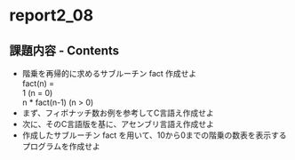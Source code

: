 # report2_08

## 課題内容 - Contents  

* 階乗を再帰的に求めるサブルーチン fact 作成せよ  
    fact(n) =  
    1 (n = 0)  
    n * fact(n-1) (n > 0)  
* まず、フィボナッチ数お例を参考してC言語え作成せよ  
* 次に、そのC言語版を基に、アセンブリ言語え作成せよ  
* 作成したサブルーチン fact を用いて、10から0までの階乗の数表を表示するプログラムを作成せよ  
